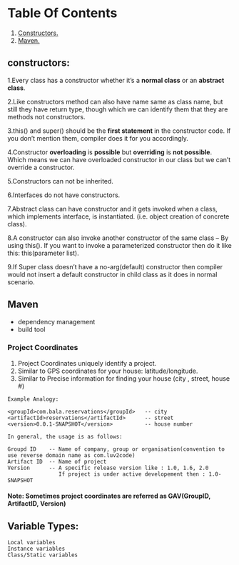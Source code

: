 # Table Of Contents
1. [ Constructors. ](#constructors)
2. [ Maven. ](#maven)



<a name="constructors"></a>
## constructors:

1.Every class has a constructor whether it’s a **normal class** or an **abstract class**.

2.Like constructors method can also have name same as class name, but still they have 
  return type, though which  we can identify them that they are methods not constructors.
  
3.this() and super() should be the **first statement** in the constructor code. 
  If you don’t mention them, compiler does it for you accordingly.
  
4.Constructor **overloading** is **possible** but **overriding** is **not possible**. 
  Which means we can have overloaded   constructor in our class but we can’t override a constructor.
  
5.Constructors can not be inherited.

6.Interfaces do not have constructors.

7.Abstract class can have constructor and it gets invoked when a class, which implements 
  interface, is instantiated. (i.e. object creation of concrete class).
  
8.A constructor can also invoke another constructor of the same class – By using this(). 
  If you want to invoke a parameterized constructor then do it like this: this(parameter list).
  
9.If Super class doesn’t have a no-arg(default) constructor then compiler would not insert a default constructor
  in child class as it does in normal scenario.

<a name="maven"></a>
## Maven
- dependency management
- build tool

### Project Coordinates
1. Project Coordinates uniquely identify a project.
2. Similar to GPS coordinates for your house:  latitude/longitude.
3. Similar to Precise information for finding your house (city , street, house #)
```
Example Analogy:

<groupId>com.bala.reservations</groupId>   -- city
<artifactId>reservations</artifactId>      -- street
<version>0.0.1-SNAPSHOT</version>          -- house number

In general, the usage is as follows:

Groupd ID    -- Name of company, group or organisation(convention to use reverse domain name as com.luv2code)
Artifact ID  -- Name of project 
Version      -- A specific release version like : 1.0, 1.6, 2.0
                If project is under active developement then : 1.0-SNAPSHOT

```
#### Note: Sometimes project coordinates are referred as GAV(GroupID, ArtifactID, Version)


## Variable Types:
```
Local variables
Instance variables
Class/Static variables
```
